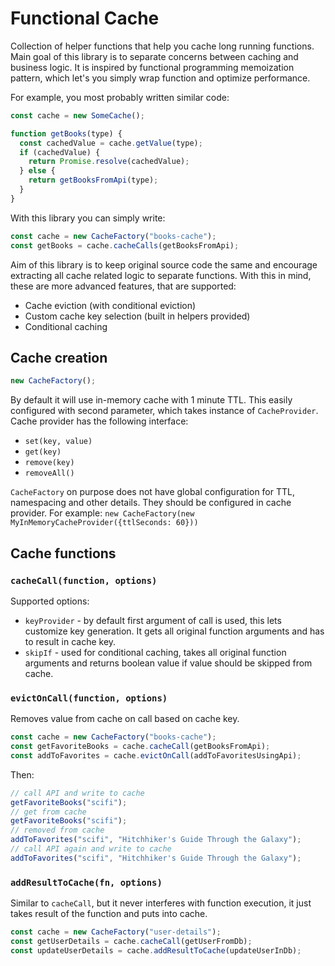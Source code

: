 # Functional Cache

Collection of helper functions that help you cache long running functions. Main goal of this library is to separate concerns between caching and business logic. It is inspired by functional programming memoization pattern, which let's you simply wrap function and optimize performance.

For example, you most probably written similar code:

```javascript
const cache = new SomeCache();

function getBooks(type) {
  const cachedValue = cache.getValue(type);
  if (cachedValue) {
    return Promise.resolve(cachedValue);
  } else {
    return getBooksFromApi(type);
  }
}
```

With this library you can simply write:

```javascript
const cache = new CacheFactory("books-cache");
const getBooks = cache.cacheCalls(getBooksFromApi);
```

Aim of this library is to keep original source code the same and encourage extracting all cache related logic to separate functions. With this in mind, these are more advanced features, that are supported:

- Cache eviction (with conditional eviction)
- Custom cache key selection (built in helpers provided)
- Conditional caching

## Cache creation

```javascript
new CacheFactory();
```

By default it will use in-memory cache with 1 minute TTL. This easily configured with second parameter, which takes instance of `CacheProvider`. Cache provider has the following interface:

- `set(key, value)`
- `get(key)`
- `remove(key)`
- `removeAll()`

`CacheFactory` on purpose does not have global configuration for TTL, namespacing and other details. They should be configured in cache provider. For example: `new CacheFactory(new MyInMemoryCacheProvider({ttlSeconds: 60}))`

## Cache functions

### `cacheCall(function, options)`

Supported options:
- `keyProvider` - by default first argument of call is used, this lets customize key generation. It gets all original function arguments and has to result in cache key.
- `skipIf` - used for conditional caching, takes all original function arguments and returns boolean value if value should be skipped from cache.

### `evictOnCall(function, options)`

Removes value from cache on call based on cache key.

```javascript
const cache = new CacheFactory("books-cache");
const getFavoriteBooks = cache.cacheCall(getBooksFromApi);
const addToFavorites = cache.evictOnCall(addToFavoritesUsingApi);
```

Then:

```javascript
// call API and write to cache
getFavoriteBooks("scifi");
// get from cache
getFavoriteBooks("scifi");
// removed from cache
addToFavorites("scifi", "Hitchhiker's Guide Through the Galaxy");
// call API again and write to cache
addToFavorites("scifi", "Hitchhiker's Guide Through the Galaxy");
```

### `addResultToCache(fn, options)`

Similar to `cacheCall`, but it never interferes with function execution, it just takes result of the function and puts into cache.

```javascript
const cache = new CacheFactory("user-details");
const getUserDetails = cache.cacheCall(getUserFromDb);
const updateUserDetails = cache.addResultToCache(updateUserInDb);
``` 